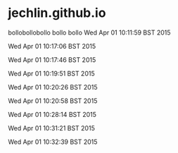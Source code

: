 jechlin.github.io
=================
bollobollobollo
bollo
bollo
Wed Apr 01 10:11:59 BST 2015

Wed Apr 01 10:17:06 BST 2015

Wed Apr 01 10:17:46 BST 2015

Wed Apr 01 10:19:51 BST 2015

Wed Apr 01 10:20:26 BST 2015

Wed Apr 01 10:20:58 BST 2015

Wed Apr 01 10:28:14 BST 2015

Wed Apr 01 10:31:21 BST 2015

Wed Apr 01 10:32:39 BST 2015

